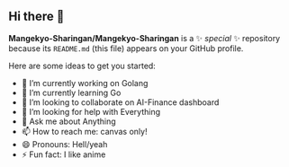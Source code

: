 ## Hi there 👋
**Mangekyo-Sharingan/Mangekyo-Sharingan** is a ✨ _special_ ✨ repository because its `README.md` (this file) appears on your GitHub profile.

Here are some ideas to get you started:

- 🔭 I’m currently working on Golang
- 🌱 I’m currently learning Go
- 👯 I’m looking to collaborate on AI-Finance dashboard
- 🤔 I’m looking for help with Everything
- 💬 Ask me about Anything
- 📫 How to reach me: canvas only!
- 😄 Pronouns: Hell/yeah
- ⚡ Fun fact: I like anime
